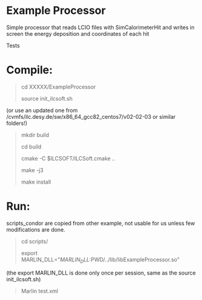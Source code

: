 # Example Processor
Simple processor that reads LCIO files with SimCalorimeterHit and writes in screen the energy deposition and coordinates of each hit

Tests
# Compile:

> cd XXXXX/ExampleProcessor
>
> source init_ilcsoft.sh

(or use an updated one from /cvmfs/ilc.desy.de/sw/x86_64_gcc82_centos7/v02-02-03 or similar folders!)

> mkdir build
> 
> cd build
> 
> cmake -C $ILCSOFT/ILCSoft.cmake ..
> 
> make -j3
> 
> make install

# Run: 
scripts_condor are copied from other example, not usable for us unless few modifications are done.

> cd scripts/
> 
> export MARLIN_DLL="$MARLIN_DLL:$PWD/../lib/libExampleProcessor.so"
> 
(the export MARLIN_DLL is done only once per session, same as the source init_ilcsoft.sh)
> Marlin test.xml
> 
